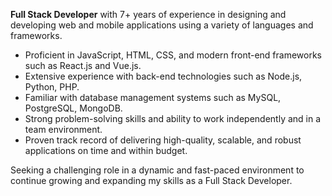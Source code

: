 <b>Full Stack Developer</b> with 7+ years of experience in designing and developing web and mobile applications using a variety of languages and frameworks. 

- Proficient in JavaScript, HTML, CSS, and modern front-end frameworks such as React.js and Vue.js.
- Extensive experience with back-end technologies such as Node.js, Python, PHP. 
- Familiar with database management systems such as MySQL, PostgreSQL, MongoDB.
- Strong problem-solving skills and ability to work independently and in a team environment.
- Proven track record of delivering high-quality, scalable, and robust applications on time and within budget.

Seeking a challenging role in a dynamic and fast-paced environment to continue growing and expanding my skills as a Full Stack Developer.
